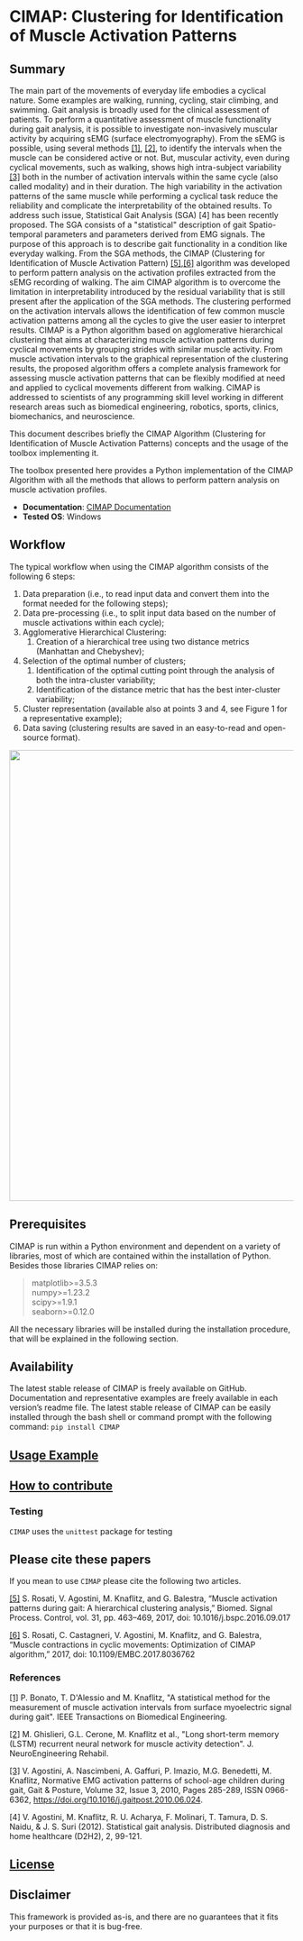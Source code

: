 # CIMAP: Clustering for Identification of Muscle Activation Patterns

## Summary

The main part of the movements of everyday life embodies a cyclical nature. Some examples are walking, running, cycling, stair climbing, and swimming. Gait analysis is broadly used for the clinical assessment of patients. To perform a quantitative assessment of muscle functionality during gait analysis, it is possible to  investigate non-invasively muscular activity by acquiring sEMG (surface electromyography). From the sEMG is possible, using several methods [[1]](https://doi.org/10.1109/10.661154), [[2]](https://doi.org/10.1186/s12984-021-00945-w), to identify the intervals when the muscle can be considered active or not. But, muscular activity, even during cyclical movements, such as walking, shows high intra-subject variability [[3]](https://doi.org/10.1016/j.gaitpost.2010.06.024) both in the number of activation intervals within the same cycle (also called modality) and in their duration. The high variability in the activation patterns of the same muscle while performing a cyclical task reduce the reliability and complicate the interpretability of the obtained results. To address such issue, Statistical Gait Analysis (SGA) [4] has been recently proposed. The SGA consists of a "statistical" description of gait Spatio-temporal parameters and parameters derived from EMG signals. The purpose of this approach is to describe gait functionality in a condition like everyday walking. From the SGA methods, the CIMAP (Clustering for Identification of Muscle Activation Pattern) [[5]](https://doi.org/10.1016/j.bspc.2016.09.017),[[6]](https://doi.org/10.1109/EMBC.2017.8036762) algorithm was developed to perform pattern analysis on the activation profiles extracted from the sEMG recording of walking. The aim CIMAP algorithm is to overcome the  limitation in interpretability introduced by the residual variability that is still present after the application of the SGA methods. The clustering performed on the activation intervals allows the identification of few common muscle activation patterns among all the cycles to give the user easier to interpret results. 
CIMAP is a Python algorithm based on agglomerative hierarchical clustering that aims at characterizing muscle activation patterns during cyclical movements by grouping strides with similar muscle activity. From muscle activation intervals to the graphical representation of the clustering results, the proposed algorithm offers a complete analysis framework for assessing muscle activation patterns that can be flexibly modified at need and applied to cyclical movements different from walking. CIMAP is addressed to scientists of any programming skill level working in different research areas such as biomedical engineering, robotics, sports, clinics, biomechanics, and neuroscience.

 This document describes briefly the CIMAP Algorithm (Clustering for Identification of Muscle Activation Patterns) concepts and the usage of the toolbox implementing it.
 
 The toolbox presented here provides a Python implementation of the CIMAP Algorithm with all the methods that allows to perform pattern analysis on muscle activation profiles.

* **Documentation**: [CIMAP Documentation]()
* **Tested OS**: Windows
 
 ## Workflow
 
 The typical workflow when using the CIMAP algorithm consists of the following 6 steps:
 
1.	Data preparation (i.e., to read input data and convert them into the format needed for the following steps);
2.	Data pre-processing (i.e., to split input data based on the number of muscle activations within each cycle);
3.	Agglomerative Hierarchical Clustering:
      1. Creation of a hierarchical tree using two distance metrics (Manhattan and Chebyshev);
4.	Selection of the optimal number of clusters;
      1.	Identification of the optimal cutting point through the analysis of both the intra-cluster variability;
      2.	Identification of the distance metric that has the best inter-cluster variability;
5.	Cluster representation (available also at points 3 and 4, see Figure 1 for a representative example);
6.	Data saving (clustering results are saved in an easy-to-read and open-source format).


 <img width="800" src="https://github.com/marcoghislieri/CIMAP/tree/main/docs/source/_static/CIMAPworkflow.png">
 
 ## Prerequisites
 CIMAP is run within a Python environment and dependent on a variety of libraries, most of which are contained within the installation of Python.
 Besides those libraries CIMAP relies on:
 
 >matplotlib>=3.5.3 <br />
 >numpy>=1.23.2 <br />
 >scipy>=1.9.1 <br /> 
 >seaborn>=0.12.0 <br /> 
 
 All the necessary libraries will be installed during the installation procedure, that will be explained in the following section.
 
 ## Availability
 The latest stable release of CIMAP is freely available on GitHub. Documentation and representative examples are freely available in each version’s readme file. The latest stable release of CIMAP can be easily installed through the bash shell or command prompt with the following command: ```pip install CIMAP```

## [Usage Example]()

## [How to contribute]()

### Testing
``CIMAP`` uses the ``unittest`` package for testing

## Please cite these papers
If you mean to use ``CIMAP`` please cite the following two articles.

[[5]](https://doi.org/10.1016/j.bspc.2016.09.017) S. Rosati, V. Agostini, M. Knaflitz, and G. Balestra, “Muscle activation patterns during gait: A hierarchical clustering analysis,” Biomed. Signal Process. Control, vol. 31, pp. 463–469, 2017, doi: 10.1016/j.bspc.2016.09.017

[[6]](https://doi.org/10.1109/EMBC.2017.8036762) S. Rosati, C. Castagneri, V. Agostini, M. Knaflitz, and G. Balestra, “Muscle contractions in cyclic movements: Optimization of CIMAP algorithm,” 2017, doi: 10.1109/EMBC.2017.8036762

### References

[[1]](https://doi.org/10.1109/10.661154) P. Bonato, T. D'Alessio and M. Knaflitz, "A statistical method for the measurement of muscle activation intervals from surface myoelectric signal during gait". IEEE Transactions on Biomedical Engineering.

[[2]](https://doi.org/10.1186/s12984-021-00945-w) M. Ghislieri, G.L. Cerone, M. Knaflitz et al., "Long short-term memory (LSTM) recurrent neural network for muscle activity detection". J. NeuroEngineering Rehabil.

[[3]](https://doi.org/10.1016/j.gaitpost.2010.06.024) V. Agostini, A. Nascimbeni, A. Gaffuri, P. Imazio, M.G. Benedetti, M. Knaflitz, Normative EMG activation patterns of school-age children during gait, Gait & Posture, Volume 32, Issue 3, 2010, Pages 285-289, ISSN 0966-6362, https://doi.org/10.1016/j.gaitpost.2010.06.024.
 
[4] V. Agostini, M. Knaflitz, R. U. Acharya, F. Molinari, T. Tamura, D. S. Naidu, & J. S. Suri (2012). Statistical gait analysis. Distributed diagnosis and home healthcare (D2H2), 2, 99-121.


## [License]()

## Disclaimer
This framework is provided as-is, and there are no guarantees that it fits your purposes or that it is bug-free.

